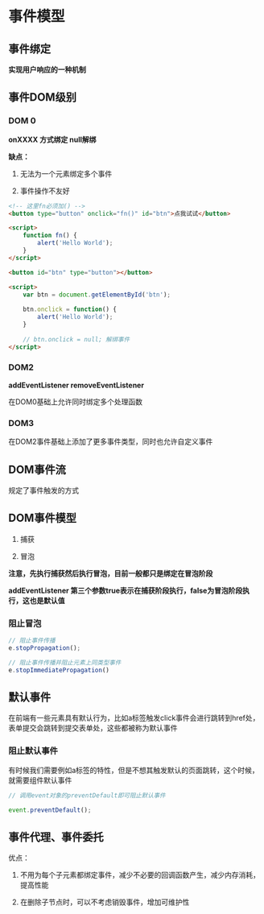 # 事件模型

## 事件绑定

**实现用户响应的一种机制**

## 事件DOM级别

### DOM 0

**onXXXX 方式绑定 null解绑**

**缺点：**

1. 无法为一个元素绑定多个事件

2. 事件操作不友好
```html
<!-- 这里fn必须加() -->
<button type="button" onclick="fn()" id="btn">点我试试</button>

<script>
    function fn() {
        alert('Hello World');
    }
</script>
```
```html
<button id="btn" type="button"></button>

<script>
    var btn = document.getElementById('btn');
    
    btn.onclick = function() {
        alert('Hello World');
    }
    
    // btn.onclick = null; 解绑事件 
</script>
```
### DOM2

**addEventListener removeEventListener**

在DOM0基础上允许同时绑定多个处理函数

### DOM3

在DOM2事件基础上添加了更多事件类型，同时也允许自定义事件


## DOM事件流

规定了事件触发的方式

## DOM事件模型

1. 捕获

2. 冒泡

**注意，先执行捕获然后执行冒泡，目前一般都只是绑定在冒泡阶段**

**addEventListener 第三个参数true表示在捕获阶段执行，false为冒泡阶段执行，这也是默认值**

### 阻止冒泡

```js
// 阻止事件传播
e.stopPropagation();

// 阻止事件传播并阻止元素上同类型事件
e.stopImmediatePropagation()
```

## 默认事件

在前端有一些元素具有默认行为，比如a标签触发click事件会进行跳转到href处，表单提交会跳转到提交表单处，这些都被称为默认事件

### 阻止默认事件

有时候我们需要例如a标签的特性，但是不想其触发默认的页面跳转，这个时候，就需要组件默认事件

```js
// 调用event对象的preventDefault即可阻止默认事件

event.preventDefault();
```

## 事件代理、事件委托

优点：

1. 不用为每个子元素都绑定事件，减少不必要的回调函数产生，减少内存消耗，提高性能

2. 在删除子节点时，可以不考虑销毁事件，增加可维护性


